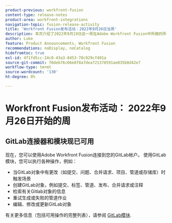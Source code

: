 ```yaml
---
product-previous: workfront-fusion
content-type: release-notes
product-area: workfront-integrations
navigation-topic: fusion-release-activity
title: 'Workfront Fusion发布活动：2022年9月26日当周'
description: 本页介绍了2022年9月19日这一周在Adobe Workfront Fusion中所做的所有增强。
author: Luke
feature: Product Announcements, Workfront Fusion
recommendations: noDisplay, noCatalog
hidefromtoc: true
exl-id: 4f1fd5cc-24c0-43a3-8453-78c929cf401a
source-git-commit: 76deb76c66e8f8a7dea721378591ae035b8d42e7
workflow-type: tm+mt
source-wordcount: '130'
ht-degree: 0%

---
```


# Workfront Fusion发布活动： 2022年9月26日开始的周

## GitLab连接器和模块现已可用

现在，您可以使用Adobe Workfront Fusion连接到您的GitLab帐户。 使用GitLab模块，您可以执行各种操作，例如：

* 当GitLab对象中有更改（如提交、问题、合并请求、项目、管道或存储库）时触发场景
* 创建GitLab对象，例如提交、标签、管道、发布、合并请求或注释
* 检索有关Gitlab对象的信息
* 重试生成或失败的管道作业
* 编辑、修改或更新GitLab对象

有关更多信息（包括可用操作的完整列表），请参阅 [GitLab模块](/help/quicksilver/workfront-fusion/apps-and-their-modules/gitlab-modules.md).
